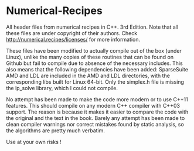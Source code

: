 # Numerical-Recipes
All header files from numerical recipes in C++. 3rd Edition. 
Note that all these files are under copyright of their authors.
Check http://numerical.recipes/licenses/ for more information.

These files have been modified to actually compile out of the box (under Linux), 
unlike the many copies of these routines that can be found on Github but fail
to compile due to absence of the necessary includes.
This also means that the following dependencies have been added:
SparseSuite AMD and LDL are included in the AMD and LDL directories, with the
corresponding libs built for Linux 64-bit.
Only the simplex.h file is missing the lp_solve library, which I could not compile.

No attempt has been made to make the code more modern or to use C++11 features.
This should compile on any modern C++ compiler with C++03 support.
The reason is because it makes it easier to compare the code with the original 
and the text in the book.
Barely any attempt has been made to clean compiler warnings nor correct mistakes
found by static analysis,  so the algorithms are pretty much verbatim.

Use at your own risks !

